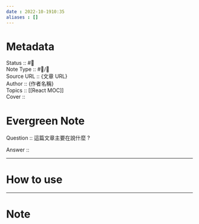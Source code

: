 ```yaml
---
date : 2022-10-1910:35
aliases : []
---
```

# Metadata
Status :: #🌱 <br>
Note Type :: #📨/📝 <br>
Source URL :: {文章 URL} <br>
Author :: {作者名稱} <br>
Topics :: [[React MOC]]<br>
Cover ::

# Evergreen Note

Question :: 這篇文章主要在說什麼 ?

Answer ::

---

# How to use

---

# Note